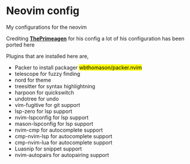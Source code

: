 # Neovim config

My configurations for the neovim

Crediting **[ThePrimeagen](https://www.youtube.com/@ThePrimeagen)** for his config a lot of his configuration has been ported here

Plugins that are installed here are,
- Packer to install packager <mark> wbthomason/packer.nvim </mark>
- telescope for fuzzy finding
- nord for theme
- treesitter for syntax highlightning
- harpoon for quickswitch
- undotree for undo
- vim-fugitive for git support
- lsp-zero for lsp support
- nvim-lspconfig for lsp support
- mason-lspconfig for lsp support
- nvim-cmp for autocomplete support
- cmp-nvim-lsp for autocomplete support
- cmp-nvim-lua for autocomplete support
- Luasnip for snippet support
- nvim-autopairs for autopairing support
